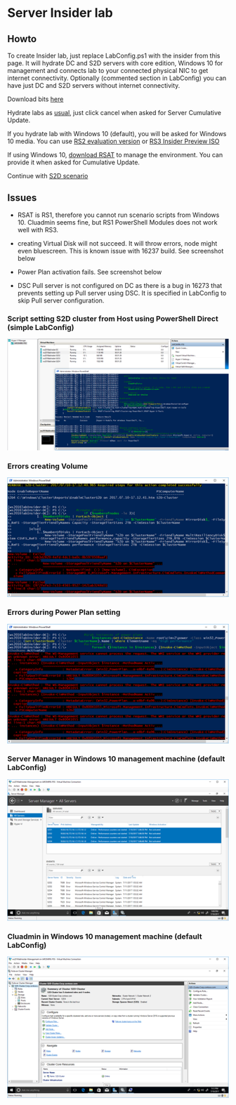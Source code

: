 # Server Insider lab

## Howto
To create Insider lab, just replace LabConfig.ps1 with the insider from this page. It will hydrate DC and S2D servers with core edition, Windows 10 for management and connects lab to your connected physical NIC to get internet connectivity. Optionally (commented section in LabConfig) you can have just DC and S2D servers without internet connectivity.

Download bits [here](https://www.microsoft.com/en-us/software-download/windowsinsiderpreviewserver)

Hydrate labs as [usual](https://github.com/Microsoft/ws2016lab#HowTo), just click cancel when asked for Server Cumulative Update. 

If you hydrate lab with Windows 10 (default), you will be asked for Windows 10 media. You can use [RS2 evaluation version](https://www.microsoft.com/en-us/evalcenter/evaluate-windows-10-enterprise) or [RS3 Insider Preview ISO](https://www.microsoft.com/en-us/software-download/windowsinsiderpreviewadvanced)

If using Windows 10, [download RSAT](https://download.microsoft.com/download/1/D/8/1D8B5022-5477-4B9A-8104-6A71FF9D98AB/WindowsTH-RSAT_WS2016-x64.msu) to manage the environment. You can provide it when asked for Cumulative Update.

Continue with [S2D scenario](https://github.com/Microsoft/ws2016lab/tree/master/Scenarios/S2D%20Hyperconverged)

## Issues

* RSAT is RS1, therefore you cannot run scenario scripts from Windows 10. Cluadmin seems fine, but RS1 PowerShell Modules does not work well with RS3.

* creating Virtual Disk will not succeed. It will throw errors, node might even bluescreen. This is known issue with 16237 build. See screenshot below

* Power Plan activation fails. See screenshot below

* DSC Pull server is not configured on DC as there is a bug in 16273 that prevents setting up Pull server using DSC. It is specified in LabConfig to skip Pull server configuration.


### Script setting S2D cluster from Host using PowerShell Direct (simple LabConfig)
![Script setting S2D cluster from Host using PowerShell Direct (simple LabConfig)](/Insider/Screenshots/2017-07-11-01-19-42.png)

### Errors creating Volume
![Errors creating Volume](/Insider/Screenshots/2017-07-11-02-14-04.png)

### Errors during Power Plan setting
![Errors during Power Plan setting](/Insider/Screenshots/2017-07-11-02-19-34.png)

### Server Manager in Windows 10 management machine (default LabConfig)
![Server Manager in Windows 10 management machine (default LabConfig)](/Insider/Screenshots/2017-07-11-02-07-23.png)

### Cluadmin in Windows 10 management machine (default LabConfig)
![Cluadmin in Windows 10 management machine (default LabConfig)](/Insider/Screenshots/2017-07-11-02-12-39.png)